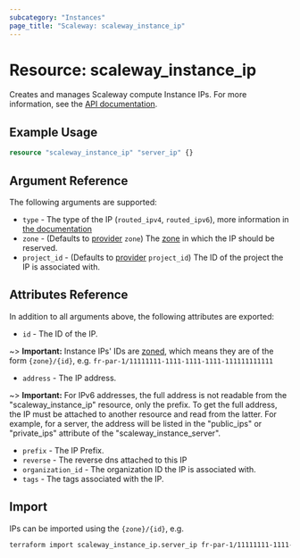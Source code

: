 ```yaml
---
subcategory: "Instances"
page_title: "Scaleway: scaleway_instance_ip"
---
```


# Resource: scaleway_instance_ip

Creates and manages Scaleway compute Instance IPs. For more information, see the [API documentation](https://www.scaleway.com/en/developers/api/instance/#path-ips-list-all-flexible-ips).

## Example Usage

```terraform
resource "scaleway_instance_ip" "server_ip" {}
```

## Argument Reference

The following arguments are supported:

- `type` - The type of the IP (`routed_ipv4`, `routed_ipv6`), more information in [the documentation](https://www.scaleway.com/en/docs/compute/instances/api-cli/using-routed-ips/)
- `zone` - (Defaults to [provider](../index.md#zone) `zone`) The [zone](../guides/regions_and_zones.md#zones) in which the IP should be reserved.
- `project_id` - (Defaults to [provider](../index.md#project_id) `project_id`) The ID of the project the IP is associated with.

## Attributes Reference

In addition to all arguments above, the following attributes are exported:

- `id` - The ID of the IP.

~> **Important:** Instance IPs' IDs are [zoned](../guides/regions_and_zones.md#resource-ids), which means they are of the form `{zone}/{id}`, e.g. `fr-par-1/11111111-1111-1111-1111-111111111111`

- `address` - The IP address.

~> **Important:** For IPv6 addresses, the full address is not readable from the "scaleway_instance_ip" resource, only the prefix.
To get the full address, the IP must be attached to another resource and read from the latter.
For example, for a server, the address will be listed in the "public_ips" or "private_ips" attribute of the "scaleway_instance_server".

- `prefix` - The IP Prefix.
- `reverse` - The reverse dns attached to this IP
- `organization_id` - The organization ID the IP is associated with.
- `tags` - The tags associated with the IP.

## Import

IPs can be imported using the `{zone}/{id}`, e.g.

```bash
terraform import scaleway_instance_ip.server_ip fr-par-1/11111111-1111-1111-1111-111111111111
```
